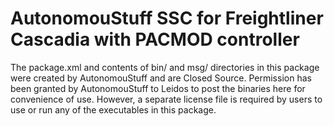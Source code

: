 # AutonomouStuff SSC for Freightliner Cascadia with PACMOD controller

The package.xml and contents of bin/ and msg/ directories in this package were created by AutonomouStuff and are Closed Source. Permission has been granted by AutonomouStuff to Leidos to post the binaries here for convenience of use. However, a separate license file is required by users to use or run any of the executables in this package.  
